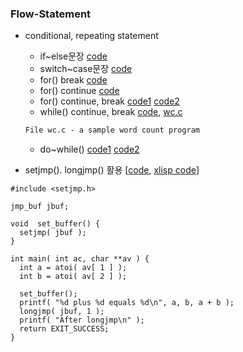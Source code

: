 ### Flow-Statement
* conditional, repeating statement
    * if~else문장 [code](https://github.com/csbyun-data/C-Pro/blob/main/chap01/Flow/Flow_control1.c)
    * switch~case문장 [code](https://github.com/csbyun-data/C-Pro/blob/main/chap01/Flow/switch-case.c)
    * for() break [code](https://github.com/csbyun-data/C-Pro/blob/main/chap01/Flow/Flow_control2.c)
    * for() continue [code](https://github.com/csbyun-data/C-Pro/blob/main/chap01/Flow/Flow_control3.c)
    * for() continue, break [code1](https://github.com/csbyun-data/C-Pro/blob/main/chap01/Flow/Flow_control7.c) [code2](https://github.com/csbyun-data/C-Pro/blob/main/chap01/Flow/Flow_control8.c)
    * while() continue, break [code](https://github.com/csbyun-data/C-Pro/blob/main/chap01/Flow/Flow_control4.c), [wc.c](https://github.com/csbyun-data/C-Pro/blob/main/chap01/Flow/wc.c)
    ```txt
    File wc.c - a sample word count program
    ```
    * do~while() [code1](https://github.com/csbyun-data/C-Pro/blob/main/chap01/Flow/Flow_control5.c) [code2](https://github.com/csbyun-data/C-Pro/blob/main/chap01/Flow/Flow_control6.c)

* setjmp(). longjmp() 활용 [[code](https://github.com/csbyun-data/C-Pro/blob/main/chap01/Flow/setjmp.c), [xlisp code](https://github.com/csbyun-data/C-Pro/blob/main/chap01/Flow/xlisp_setjmp.c)]
```
#include <setjmp.h> 
 
jmp_buf jbuf; 
 
void  set_buffer() { 
  setjmp( jbuf ); 
} 
 
int main( int ac, char **av ) { 
  int a = atoi( av[ 1 ] ); 
  int b = atoi( av[ 2 ] ); 
 
  set_buffer(); 
  printf( "%d plus %d equals %d\n", a, b, a + b ); 
  longjmp( jbuf, 1 ); 
  printf( "After longjmp\n" ); 
  return EXIT_SUCCESS; 
}
```
